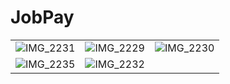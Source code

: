 # JobPay
| | | |
|---|---|---|
|![IMG_2231](https://github.com/shinking02/JobPay/assets/72262790/243ad7c5-3879-4f7c-b52a-b8e47bf53208)|![IMG_2229](https://github.com/shinking02/JobPay/assets/72262790/05aef900-8545-4369-81ae-2cd7f7b9231e)|![IMG_2230](https://github.com/shinking02/JobPay/assets/72262790/74d73429-c991-49c5-9e06-0c3dc4dcbd7d)|
|![IMG_2235](https://github.com/shinking02/JobPay/assets/72262790/4d44e849-9a85-4dc7-a470-29acf6923bb2)|![IMG_2232](https://github.com/shinking02/JobPay/assets/72262790/7372ebda-7aae-4913-af7e-d0552a3600d4)|
